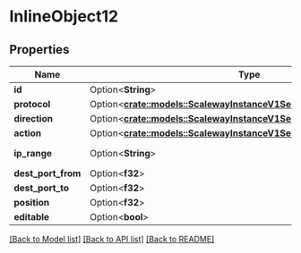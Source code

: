 # InlineObject12

## Properties

Name | Type | Description | Notes
------------ | ------------- | ------------- | -------------
**id** | Option<**String**> |  | [optional]
**protocol** | Option<[**crate::models::ScalewayInstanceV1SecurityGroupRuleProtocol**](scaleway.instance.v1.SecurityGroupRule.Protocol.md)> |  | [optional]
**direction** | Option<[**crate::models::ScalewayInstanceV1SecurityGroupRuleDirection**](scaleway.instance.v1.SecurityGroupRule.Direction.md)> |  | [optional]
**action** | Option<[**crate::models::ScalewayInstanceV1SecurityGroupRuleAction**](scaleway.instance.v1.SecurityGroupRule.Action.md)> |  | [optional]
**ip_range** | Option<**String**> | (IP network) | [optional]
**dest_port_from** | Option<**f32**> |  | [optional]
**dest_port_to** | Option<**f32**> |  | [optional]
**position** | Option<**f32**> |  | [optional]
**editable** | Option<**bool**> |  | [optional]

[[Back to Model list]](../README.md#documentation-for-models) [[Back to API list]](../README.md#documentation-for-api-endpoints) [[Back to README]](../README.md)


